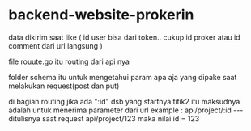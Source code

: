 # backend-website-prokerin

data dikirim saat like ( id user bisa dari token.. cukup id proker atau id
comment dari url langsung )

<!-- cara penggunaan -->

file rouute.go itu routing dari api nya

folder schema itu untuk mengetahui param apa aja yang dipake saat melakukan request(post dan put)

di bagian routing jika ada ":id" dsb yang startnya titik2 itu maksudnya adalah untuk menerima parameter dari url
example : api/project/:id --- ditulisnya saat request api/project/123
maka nilai id = 123
